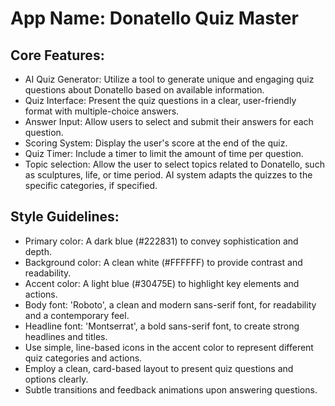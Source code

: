 # **App Name**: Donatello Quiz Master

## Core Features:

- AI Quiz Generator: Utilize a tool to generate unique and engaging quiz questions about Donatello based on available information.
- Quiz Interface: Present the quiz questions in a clear, user-friendly format with multiple-choice answers.
- Answer Input: Allow users to select and submit their answers for each question.
- Scoring System: Display the user's score at the end of the quiz.
- Quiz Timer: Include a timer to limit the amount of time per question.
- Topic selection: Allow the user to select topics related to Donatello, such as sculptures, life, or time period. AI system adapts the quizzes to the specific categories, if specified.

## Style Guidelines:

- Primary color: A dark blue (#222831) to convey sophistication and depth.
- Background color: A clean white (#FFFFFF) to provide contrast and readability.
- Accent color: A light blue (#30475E) to highlight key elements and actions.
- Body font: 'Roboto', a clean and modern sans-serif font, for readability and a contemporary feel.
- Headline font: 'Montserrat', a bold sans-serif font, to create strong headlines and titles.
- Use simple, line-based icons in the accent color to represent different quiz categories and actions.
- Employ a clean, card-based layout to present quiz questions and options clearly.
- Subtle transitions and feedback animations upon answering questions.
